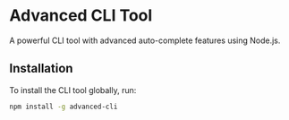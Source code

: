 # Advanced CLI Tool

A powerful CLI tool with advanced auto-complete features using Node.js.

## Installation

To install the CLI tool globally, run:

```bash
npm install -g advanced-cli
